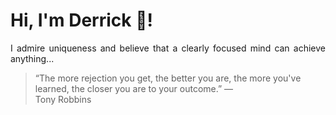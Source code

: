 # Hi, I'm Derrick 👋!
<p align="justify">I admire uniqueness and believe that a clearly focused mind can achieve anything...</p> 
<!-- #quote-start -->
<blockquote>&ldquo;The more rejection you get, the better you are, the more you've learned, the closer you are to your outcome.&rdquo; &mdash; <footer>Tony Robbins</footer></blockquote>
<!-- #quote-end -->
